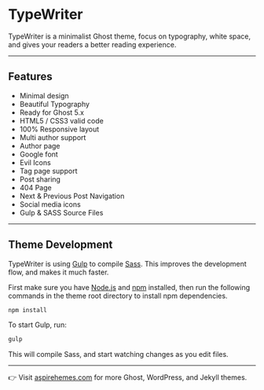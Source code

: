 # TypeWriter

TypeWriter is a minimalist Ghost theme, focus on typography, white space, and gives your readers a better reading experience.

-----

## Features

- Minimal design
- Beautiful Typography
- Ready for Ghost 5.x
- HTML5 / CSS3 valid code
- 100% Responsive layout
- Multi author support
- Author page
- Google font
- Evil Icons
- Tag page support
- Post sharing
- 404 Page
- Next & Previous Post Navigation
- Social media icons
- Gulp & SASS Source Files

-----

## Theme Development

TypeWriter is using [Gulp](https://github.com/gulpjs/gulp) to compile [Sass](http://sass-lang.com/). This improves the development flow, and makes it much faster.

First make sure you have [Node.js](https://nodejs.org/en/) and [npm](https://www.npmjs.com/) installed, then run the following commands in the theme root directory to install npm dependencies.

```bash
npm install
```

To start Gulp, run:

```bash
gulp
```

This will compile Sass, and start watching changes as you edit files.

-----

👉 Visit [aspirehemes.com](http://aspirethemes.com) for more Ghost, WordPress, and Jekyll themes.
